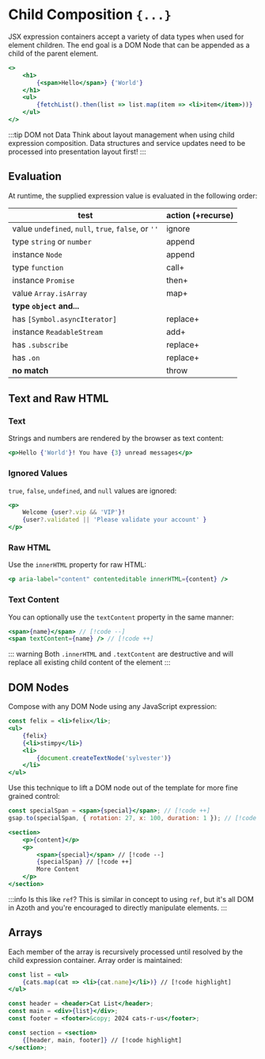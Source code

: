 # Child Composition `{...}`

JSX expression containers accept a variety of data types when used 
for element children. The end goal is a DOM Node that can be appended as a child of the parent element.

```jsx
<>
    <h1>
        {<span>Hello</span>} {'World'}
    </h1>
    <ul>
        {fetchList().then(list => list.map(item => <li>item</item>))}
    </ul>
</>
```

:::tip DOM not Data
Think about layout management when using child expression composition. 
Data structures and service updates need to be processed into presentation layout first!
:::

## Evaluation

At runtime, the supplied expression value is evaluated in the following order:

test | action (+recurse)
---|---
value `undefined`, `null`, `true`, `false`, or `''` | ignore
type `string` or `number` | append
instance `Node` | append
type `function` | call+
instance `Promise` | then+
value `Array.isArray` | map+
**type `object` and...** | 
has `[Symbol.asyncIterator]` | replace+
instance `ReadableStream` | add+
has `.subscribe` | replace+
has `.on` | replace+
**no match** | throw

## Text and Raw HTML

### Text

Strings and numbers are rendered by the browser as text content:

```jsx
<p>Hello {'World'}! You have {3} unread messages</p>
```

### Ignored Values

`true`, `false`, `undefined`, and `null` values are ignored:

```jsx
<p>
    Welcome {user?.vip && 'VIP'}!
    {user?.validated || 'Please validate your account' }
</p>
```

### Raw HTML

Use the `innerHTML` property for raw HTML:

```jsx
<p aria-label="content" contenteditable innerHTML={content} />
```

### Text Content

You can optionally use the `textContent` property in the same manner:

```jsx
<span>{name}</span> // [!code --]
<span textContent={name} /> // [!code ++]
```

::: warning
Both `.innerHTML` and `.textContent` are destructive and will replace all existing child content of the element
:::

## DOM Nodes

Compose with any DOM Node using any JavaScript expression:

```jsx
const felix = <li>felix</li>;
<ul>
    {felix}
    {<li>stimpy</li>}
    <li>
        {document.createTextNode('sylvester')}
    </li>
</ul>
```

Use this technique to lift a DOM node out of the template for more fine grained control:

```jsx
const specialSpan = <span>{special}</span>; // [!code ++] 
gsap.to(specialSpan, { rotation: 27, x: 100, duration: 1 }); // [!code ++] 

<section>
    <p>{content}</p>
    <p>
        <span>{special}</span> // [!code --] 
        {specialSpan} // [!code ++] 
        More Content
    </p>
</section>
```

:::info Is this like `ref`?
This is similar in concept to using `ref`, but it's all DOM in Azoth and you're encouraged to directly manipulate elements.
:::

## Arrays

Each member of the array is recursively processed until resolved by the child expression container. Array order is maintained:

```jsx
const list = <ul>
    {cats.map(cat => <li>{cat.name}</li>)} // [!code highlight]
</ul>

const header = <header>Cat List</header>;
const main = <div>{list}</div>;
const footer = <footer>&copy; 2024 cats-r-us</footer>;

const section = <section>
    {[header, main, footer]} // [!code highlight]
</section>;
```
